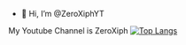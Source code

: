 - 👋 Hi, I’m @ZeroXiphYT

My Youtube Channel is ZeroXiph
[![Top Langs](https://github-readme-stats.vercel.app/api/top-langs/?username=ZeroXiphYT&theme=radical)](https://github.com/anuraghazra/github-readme-stats)




<!---
ZeroXiphYT/ZeroXiphYT is a ✨ special ✨ repository because its `README.md` (this file) appears on your GitHub profile.
You can click the Preview link to take a look at your changes.
--->
